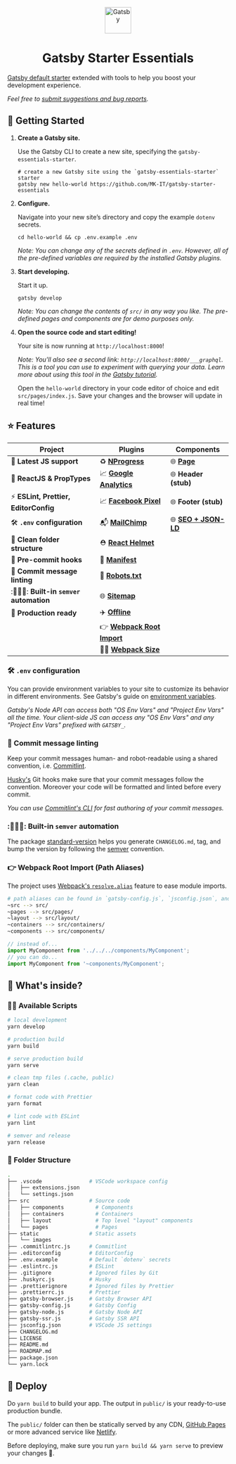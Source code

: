 <p align="center">
  <a href="https://www.gatsbyjs.org">
    <img alt="Gatsby" src="https://www.gatsbyjs.org/monogram.svg" width="60" />
  </a>
</p>
<h1 align="center">
  Gatsby Starter Essentials
</h1>

[Gatsby default starter](https://github.com/gatsbyjs/gatsby-starter-default) extended with tools to help you boost your development experience.

_Feel free to [submit suggestions and bug reports](https://github.com/MK-IT/gatsby-starter-essentials/issues)._

## 🚀 Getting Started

1.  **Create a Gatsby site.**

    Use the Gatsby CLI to create a new site, specifying the `gatsby-essentials-starter`.

    ```shell
    # create a new Gatsby site using the `gatsby-essentials-starter` starter
    gatsby new hello-world https://github.com/MK-IT/gatsby-starter-essentials
    ```

2.  **Configure.**

    Navigate into your new site’s directory and copy the example `dotenv` secrets.

    ```shell
    cd hello-world && cp .env.example .env
    ```
    
    _Note: You can change any of the secrets defined in `.env`. However, all of the pre-defined variables are required by the installed Gatsby plugins._

3.  **Start developing.**

    Start it up.

    ```shell
    gatsby develop
    ```

    _Note: You can change the contents of `src/` in any way you like. The pre-defined pages and components are for demo purposes only._

4.  **Open the source code and start editing!**

    Your site is now running at `http://localhost:8000`!

    _Note: You'll also see a second link: _`http://localhost:8000/___graphql`_. This is a tool you can use to experiment with querying your data. Learn more about using this tool in the [Gatsby tutorial](https://www.gatsbyjs.org/tutorial/part-five/#introducing-graphiql)._

    Open the `hello-world` directory in your code editor of choice and edit `src/pages/index.js`. Save your changes and the browser will update in real time!

## ⭐ Features

| Project                              | Plugins                                                                                           | Components                                                              |
| ------------------------------------ | ------------------------------------------------------------------------------------------------- | ----------------------------------------------------------------------- |
| 💪 **Latest JS support**              | ♻️ **[NProgress](https://www.gatsbyjs.org/packages/gatsby-plugin-nprogress)**                      | 🌐 **[Page](https://www.gatsbyjs.org/docs/layout-components/)**          |
| 💎 **ReactJS & PropTypes**            | 📈 **[Google Analytics](https://www.gatsbyjs.org/packages/gatsby-plugin-google-analytics/)**       | 🌐 **Header (stub)**                                                     |
| ⚡️ **ESLint, Prettier, EditorConfig** | 📈 **[Facebook Pixel](https://www.gatsbyjs.org/packages/gatsby-plugin-facebook-pixel)**            | 🌐 **Footer (stub)**                                                     |
| 🛠 **`.env` configuration**           | 📬 **[MailChimp](https://www.gatsbyjs.org/packages/gatsby-plugin-mailchimp)**                      | 🌐 **[SEO + JSON-LD](https://www.gatsbyjs.org/docs/add-seo-component/)** |
| 📂 **Clean folder structure**         | ⛑ **[React Helmet](https://www.gatsbyjs.org/packages/gatsby-plugin-react-helmet)**                |                                                                         |
| 🚦 **Pre-commit hooks**               | 📜 **[Manifest](https://www.gatsbyjs.org/packages/gatsby-plugin-manifest)**                        |                                                                         |
| 🤝 **Commit message linting**         | 🤖 **[Robots.txt](https://www.gatsbyjs.org/packages/gatsby-plugin-robots-txt)**                    |                                                                         |
| :🧗🏻‍♂️: **Built-in `semver` automation** | 🌐 **[Sitemap](https://www.gatsbyjs.org/packages/gatsby-plugin-sitemap)**                          |                                                                         |
| 🚀 **Production ready**               | ✈️ **[Offline](https://www.gatsbyjs.org/packages/gatsby-plugin-offline)**                          |                                                                         |
|                                      | 👉 **[Webpack Root Import](https://www.gatsbyjs.org/packages/gatsby-plugin-root-import)**          |                                                                         |
|                                      | 🏋️‍♂️ **[Webpack Size](https://www.gatsbyjs.org/packages/gatsby-plugin-webpack-size/?=webpack-size)** |                                                                         |

### 🛠 `.env` configuration

You can provide environment variables to your site to customize its behavior in different environments. See Gatsby's guide on [environment variables](https://www.gatsbyjs.org/docs/environment-variables/).

_Gatsby's Node API can access both "OS Env Vars" and "Project Env Vars" all the time. Your client-side JS can access any "OS Env Vars" and any "Project Env Vars" prefixed with `GATSBY_`._

### 🤝 Commit message linting

Keep your commit messages human- and robot-readable using a shared convention, i.e. [Commitlint](https://commitlint.js.org/#/).

[Husky's](https://github.com/typicode/husky) Git hooks make sure that your commit messages follow the convention. Moreover your code will be formatted and linted before every commit.

_You can use [Commitlint's CLI](https://commitlint.js.org/#/guides-use-prompt?id=guide-use-prompt) for fast authoring of your commit messages._

### :🧗🏻‍♂️: Built-in `semver` automation

The package [standard-version](https://github.com/conventional-changelog/standard-version) helps you generate `CHANGELOG.md`, tag, and bump the version by following the [semver](https://semver.org) convention.

### 👉 Webpack Root Import (Path Aliases)

The project uses [Webpack's `resolve.alias`](https://webpack.js.org/configuration/resolve/#resolvealias) feature to ease module imports.

```bash
# path aliases can be found in `gatsby-config.js`, `jsconfig.json`, and `.eslintrc.js`
~src --> src/
~pages --> src/pages/
~layout --> src/layout/
~containers --> src/containers/
~components --> src/components/
```

```js
// instead of...
import MyComponent from '../../../components/MyComponent';
// you can do...
import MyComponent from '~components/MyComponent';
```

## 🧐 What's inside?

### 👷‍♂️ Available Scripts

```bash
# local development
yarn develop

# production build
yarn build

# serve production build
yarn serve

# clean tmp files (.cache, public)
yarn clean

# format code with Prettier
yarn format

# lint code with ESLint
yarn lint

# semver and release
yarn release
```

### 📂 Folder Structure

```bash
.
├── .vscode               # VSCode workspace config
│   ├── extensions.json
│   └── settings.json
├── src                   # Source code
│   ├── components          # Components
│   ├── containers          # Containers
│   ├── layout              # Top level "layout" components
│   └── pages               # Pages
├── static                # Static assets
│   └── images
├── .commitlintrc.js      # Commitlint
├── .editorconfig         # EditorConfig
├── .env.example          # Default `dotenv` secrets
├── .eslintrc.js          # ESLint
├── .gitignore            # Ignored files by Git
├── .huskyrc.js           # Husky
├── .prettierignore       # Ignored files by Prettier
├── .prettierrc.js        # Prettier
├── gatsby-browser.js     # Gatsby Browser API
├── gatsby-config.js      # Gatsby Config
├── gatsby-node.js        # Gatsby Node API
├── gatsby-ssr.js         # Gatsby SSR API
├── jsconfig.json         # VSCode JS settings
├── CHANGELOG.md
├── LICENSE
├── README.md
├── ROADMAP.md
├── package.json
└── yarn.lock
```

## 💫 Deploy

Do `yarn build` to build your app. The output in `public/` is your ready-to-use production bundle.

The `public/` folder can then be statically served by any CDN, [GitHub Pages](https://pages.github.com/) or more advanced service like [Netlify](https://www.netlify.com/).

Before deploying, make sure you run `yarn build && yarn serve` to preview your changes 🏁.
